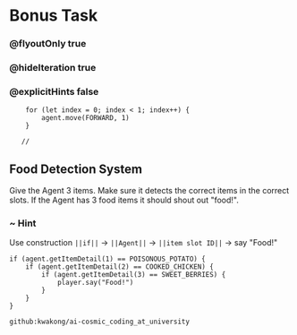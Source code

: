 # Bonus Task
### @flyoutOnly true
### @hideIteration true
### @explicitHints false

``` ghost
    for (let index = 0; index < 1; index++) {
        agent.move(FORWARD, 1)
    }
```
```template
   //     
```

## Food Detection System

Give the Agent 3 items. Make sure it detects the correct items in the correct slots. If the Agent has 3 food items it should shout out "food!".

### ~ Hint 

Use construction ``||if||`` -> ``||Agent||`` -> ``||item slot ID||`` -> say "Food!"


``` blocks
if (agent.getItemDetail(1) == POISONOUS_POTATO) {
    if (agent.getItemDetail(2) == COOKED_CHICKEN) {
        if (agent.getItemDetail(3) == SWEET_BERRIES) {
            player.say("Food!")
        }
    }
}
```
```package
github:kwakong/ai-cosmic_coding_at_university
```
